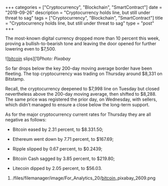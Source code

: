 +++
categories = ["Cryptocurrency", "Blockchain", "SmartContract"]
date = "2019-09-26"
description = "Cryptocurrency holds line, but still under threat to sag"
tags = ["Cryptocurrency", "Blockchain", "SmartContract"]
title = "Cryptocurrency holds line, but still under threat to sag"
type = "post"
+++

The most-known digital currency dropped more than 10 percent this week,
proving a bullish-to-bearish tone and leaving the door opened for
further lowering even to $7,500.

![[bitcoin](https://www.letsplayfx.com/blog/forex-for-bitcoin/) slips][1]_Photo: Pixabay_

So far drops below the key 200-day moving average border have been
fleeting. The top cryptocurrency was trading on Thursday around $8,331
on Bitstamp.

Recall, the cryptocurrency deepened to $7,998 line on Tuesday but closed
nevertheless above the 200-day moving average, then shifted to $8,288.
The same price was registered the prior day, on Wednesday, with sellers,
which didn’t managed to ensure a close below the long-term support.

As for the major cryptocurrency current rates for Thursday they are all
negative as follows:

  * Bitcoin eased by 2.31 percent, to $8.331.50;

  * Ethereum went down by 7.71 percent, to $167.69;

  * Ripple slipped by 0.67 percent, to $0.2439;

  * Bitcoin Cash sagged by 3.85 percent, to $219.80;

  * Litecoin dipped by 2.05 percent, to $56.03.

   1. /files/filemanager/image/For_Analytics_20/[bitcoin](https://www.letsplayfx.com/blog/forex-for-bitcoin/)_pixabay_2609.png
